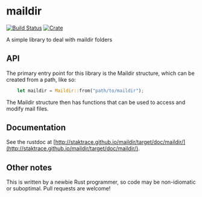 maildir
===
[![Build Status](https://travis-ci.org/staktrace/maildir.svg?branch=master)](https://travis-ci.org/staktrace/maildir)
[![Crate](https://img.shields.io/crates/v/maildir.svg)](https://crates.io/crates/maildir)

A simple library to deal with maildir folders

API
---
The primary entry point for this library is the Maildir structure, which can be created from a path, like so:

```rust
    let maildir = Maildir::from("path/to/maildir");
```

The Maildir structure then has functions that can be used to access and modify mail files.

Documentation
---
See the rustdoc at [http://staktrace.github.io/maildir/target/doc/maildir/](http://staktrace.github.io/maildir/target/doc/maildir/).

Other notes
---
This is written by a newbie Rust programmer, so code may be non-idiomatic or suboptimal. Pull requests are welcome!
